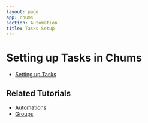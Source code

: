```yaml
---
layout: page
app: chums
section: Automation
title: Tasks Setup
---
```


# Setting up Tasks in Chums

<div id="videoContainer">
  <ul id="playlist">
      <li class="active"><a href="/videos/chums/tasks-setup/output.mp4">Setting up Tasks</a></li>
  </ul>
</div>

## Related Tutorials

- <a href="/chums/automations.html">Automations</a>
- <a href="/chums/groups.html">Groups</a>
